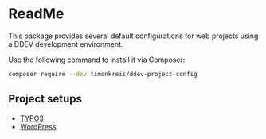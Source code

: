 # ReadMe

This package provides several default configurations for web projects using a DDEV development environment.

Use the following command to install it via Composer:

```bash
composer require --dev timonkreis/ddev-project-config
```

## Project setups

* [TYPO3](docs/typo3.md)
* [WordPress](docs/wordpress.md)
